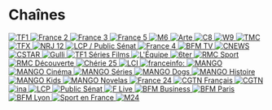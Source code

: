 # Chaînes

<a href="https://rplayer.surge.sh/?url=https://mtv-live.cloud-02.molotov.tv/public/tf1/tf1.isml/fullhd25shft.mpd"><img src="https://i.imgur.com/N8nu5sm.png" title="TF1">
<a href="https://rplayer.surge.sh/?url=https://mtv-live.cloud-02.molotov.tv/public/france2/france2.isml/fullhd25shft.mpd"><img src="https://i.imgur.com/eBGccGn.png" title="France 2">
<a href="https://rplayer.surge.sh/?url=https://mtv-live.cloud-02.molotov.tv/public/france3/france3.isml/fullhd25shft.mpd"><img src="" title="France 3">
<a href="https://rplayer.surge.sh/?url=https://mtv-live.cloud-02.molotov.tv/public/france5/france5.isml/fullhd25shft.mpd"><img src="" title="France 5">
<a href="https://rplayer.surge.sh/?url=https://shls-m6-france-prod-dub.shahid.net/out/v1/c8a9f6e000cd4ebaa4d2fc7d18c15988/index.m3u8"><img src="" title="M6">
<a href="https://rplayer.surge.sh/?url=https://artesimulcast.akamaized.net/hls/live/2031003/artelive_fr/index.m3u8"><img src="" title="Arte">
<a href="https://rplayer.surge.sh/?url=https://mtv-live.cloud-02.molotov.tv/public/c8/c8.isml/fullhd25shft.mpd"><img src="" title="C8">
<a href="https://rplayer.surge.sh/?url=https://mtv-live.cloud-02.molotov.tv/public/w9/w9.isml/fullhd25shft.mpd"><img src="" title="W9">
<a href="https://rplayer.surge.sh/?url=https://mtv-live.cloud-02.molotov.tv/public/tmc/tmc.isml/fullhd25shft.mpd"><img src="" title="TMC">
<a href="https://rplayer.surge.sh/?url=https://mtv-live.cloud-02.molotov.tv/public/tfx/tfx.isml/fullhd25shft.mpd"><img src="" title="TFX">
<a href="http://rplayer.surge.sh/?url=https://live-molotov.fubo.tv/public/nrj12/nrj12.isml/hdready.mpd"><img src="https://i.imgur.com/ERsgHRi.png" title="NRJ 12">
<a href="https://rplayer.surge.sh/?url=https://live-molotov.fubo.tv/public/lcpps/lcpps.isml/fullhd25shft.mpd"><img src="" title="LCP / Public Sénat">
<a href=""><img src="" title="France 4">
<a href=""><img src="" title="BFM TV">
<a href="https://www.dailymotion.com/embed/video/x3b68jn"><img src="" title="CNEWS">
<a href="https://www.dailymotion.com/embed/video/x5gv5v0"><img src="" title="CSTAR">
<a href=""><img src="" title="Gulli">
<a href=""><img src="" title="TF1 Séries Films">
<a href=""><img src="" title="L'Équipe">
<a href=""><img src="" title="6ter">
<a href=""><img src="" title="RMC Sport">
<a href=""><img src="" title="RMC Découverte">
<a href=""><img src="" title="Chérie 25">
<a href="https://rplayer.surge.sh/?url=https://lci-das-live-ssl.tf1.fr/video/R8UoFyO9kVhlneuJJIybyg/1661100990/out/v1/3949f9922e0046a0926e11f8687e1c1a/index.mpd"><img src="https://i.imgur.com/FpltHeB.png" title="LCI">
<a href=""><img src="" title="franceinfo:">
<a href=""><img src="" title="MANGO">
<a href=""><img src="" title="MANGO Cinéma">
<a href=""><img src="" title="MANGO Séries">
<a href=""><img src="" title="MANGO Dogs">
<a href=""><img src="" title="MANGO Histoire">
<a href=""><img src="" title="MANGO Kids">
<a href=""><img src="" title="MANGO Novelas">
<a href=""><img src="" title="France 24">
<a href=""><img src="" title="CGTN Français">
<a href=""><img src="" title="CGTN">
<a href=""><img src="" title="ina">
<a href=""><img src="" title="LCP">
<a href=""><img src="" title="Public Sénat">
<a href=""><img src="" title="F Live">
<a href="https://vlt3-cdn-edge-live02.pfd.sfr.net/bfm-ncdn-live-pal1.pfd.sfr.net/sid=050caf7aqga10jo59ekg/shls/LIVE$BFM_BUSINESS/index.m3u8?start=LIVE&end=END"><img src="" title="BFM Business">
<a href="https://vlt3-cdn-edge-live00.pfd.sfr.net/bfm-ncdn-live-pal1.pfd.sfr.net/sid=050cb7jev0i8t6gap1d0/shls/LIVE$BFM_PARIS/index.m3u8?start=LIVE&end=END"><img src="" title="BFM Paris">
<a href="https://cbv1-cdn-edge-live01.pfd.sfr.net/bfm-ncdn-live-pal1.pfd.sfr.net/sid=050cca94o0pg2vjmosvg/shls/LIVE$BFM_LYON/index.m3u8?start=LIVE&end=END"><img src="" title="BFM Lyon">
<a href=""><img src="" title="Sport en France">
<a href=""><img src="" title="M24">

